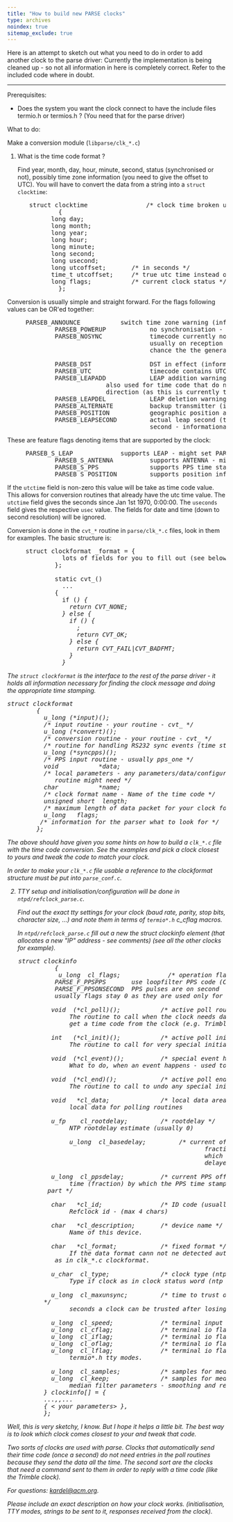 ```yaml
---
title: "How to build new PARSE clocks"
type: archives
noindex: true 
sitemap_exclude: true
---
```


Here is an attempt to sketch out what you need to do in order to add another clock to the parse driver: Currently the implementation is being cleaned up - so not all information in here is completely correct. Refer to the included code where in doubt.

* * *

Prerequisites:

*   Does the system you want the clock connect to have the include files termio.h or termios.h ? (You need that for the parse driver)

What to do:

Make a conversion module (<code>libparse/clk_\*.c</code>)

1.  What is the time code format ?

    Find year, month, day, hour, minute, second, status (synchronised or not), possibly time zone information (you need to give the offset to UTC). You will have to convert the data from a string into a <code>struct clocktime</code>:

<pre>      struct clocktime                /* clock time broken up from time code */
              {
        	long day;
        	long month;
        	long year;
        	long hour;
        	long minute;
        	long second;
        	long usecond;
        	long utcoffset;       /* in seconds */
        	time_t utcoffset;     /* true utc time instead of date/time */
        	long flags;           /* current clock status */
              };
</pre>

Conversion is usually simple and straight forward. For the flags following values can be OR'ed together:

<pre>     PARSEB_ANNOUNCE           switch time zone warning (informational only)
             PARSEB_POWERUP            no synchronisation - clock confused (must set then)
             PARSEB_NOSYNC             timecode currently not confirmed (must set then)
                                       usually on reception error when there is still a
                                       chance the the generated time is still ok.

             PARSEB_DST                DST in effect (informational only)
             PARSEB_UTC                timecode contains UTC time (informational only)
             PARSEB_LEAPADD            LEAP addition warning (prior to leap happening - must set when imminent)
        			       also used for time code that do not encode the
        			       direction (as this is currently the default).
             PARSEB_LEAPDEL            LEAP deletion warning (prior to leap happening - must set when imminent)
             PARSEB_ALTERNATE          backup transmitter (informational only)
             PARSEB_POSITION           geographic position available (informational only)
             PARSEB_LEAPSECOND         actual leap second (this time code is the leap
                                       second - informational only)
</pre>

These are feature flags denoting items that are supported by the clock:

<pre>     PARSEB_S_LEAP             supports LEAP - might set PARSEB_LEAP
             PARSEB_S_ANTENNA          supports ANTENNA - might set PARSEB_ALTERNATE
             PARSEB_S_PPS              supports PPS time stamping
             PARSEB_S_POSITION         supports position information (GPS)
</pre>

If the <code>utctime</code> field is non-zero this value will be take as time code value. This allows for conversion routines that already have the utc time value. The <code>utctime</code> field gives the seconds since Jan 1st 1970, 0:00:00. The <code>useconds</code> field gives the respective <code>usec</code> value. The fields for date and time (down to second resolution) will be ignored.

Conversion is done in the <code>cvt_\*</code> routine in <code>parse/clk_\*.c</code> files, look in them for examples. The basic structure is:

<pre>     struct clockformat <yourclock>_format = {
               lots of fields for you to fill out (see below)
             };

             static cvt_<yourclock>()
               ...
             {
               if (<I do not recognize my time code>) {
                 return CVT_NONE;
               } else {
                 if (<conversion into clockformat is ok>) {
                   <set all necessary flags>;
                   return CVT_OK;
                 } else {
                   return CVT_FAIL|CVT_BADFMT;
                 }
               }
</pre>

The <code>struct clockformat</code> is the interface to the rest of the parse driver - it holds all information necessary for finding the clock message and doing the appropriate time stamping.

<pre>struct clockformat
        {
          u_long (*input)();
          /* input routine - your routine - cvt_<yourclock> */
          u_long (*convert)();
          /* conversion routine - your routine - cvt_<yourclock> */
          /* routine for handling RS232 sync events (time stamps) - usually sync_simple */
          u_long (*syncpps)(); 
          /* PPS input routine - usually pps_one */
          void           *data;
          /* local parameters - any parameters/data/configuration info your conversion
             routine might need */
          char           *name;
          /* clock format name - Name of the time code */
          unsigned short  length;
          /* maximum length of data packet for your clock format */
          u_long   flags;
         /* information for the parser what to look for */
        };
</pre>

The above should have given you some hints on how to build a <code>clk_\*.c</code> file with the time code conversion. See the examples and pick a clock closest to yours and tweak the code to match your clock.

In order to make your <code>clk_\*.c</code> file usable a reference to the clockformat structure must be put into <code>parse_conf.c</code>.

2. TTY setup and initialisation/configuration will be done in <code>ntpd/refclock_parse.c</code>.

   Find out the exact tty settings for your clock (baud rate, parity, stop bits, character size, ...) and note them in terms of <code>termio\*.h</code> c_cflag macros.

   In <code>ntpd/refclock_parse.c</code> fill out a new the struct clockinfo element (that allocates a new "IP" address - see comments) (see all the other clocks for example).

<pre>   struct clockinfo
             {
              u_long  cl_flags;             /* operation flags (io modes) */
        	 PARSE_F_PPSPPS       use loopfilter PPS code (CIOGETEV)
        	 PARSE_F_PPSONSECOND  PPS pulses are on second
        	 usually flags stay 0 as they are used only for special setups

            void  (*cl_poll)();           /* active poll routine */
                 The routine to call when the clock needs data sent to it in order to
                 get a time code from the clock (e.g. Trimble clock)

            int   (*cl_init)();           /* active poll init routine */
                 The routine to call for very special initializations.

            void  (*cl_event)();          /* special event handling (e.g. reset clock) */
                 What to do, when an event happens - used to re-initialize clocks on timeout.

            void  (*cl_end)();            /* active poll end routine */
                 The routine to call to undo any special initialisation (free memory/timers)

            void   *cl_data;              /* local data area for "poll" mechanism */
                 local data for polling routines

            u_fp    cl_rootdelay;         /* rootdelay */
                 NTP rootdelay estimate (usually 0)

        	     u_long  cl_basedelay;         /* current offset - unsigned l_fp
                                                      fractional part (fraction) by
                                                      which the RS232 time code is
                                                      delayed from the actual time. */

            u_long  cl_ppsdelay;          /* current PPS offset - unsigned l_fp fractional
                 time (fraction) by which the PPS time stamp is delayed (usually 0)
           part */

            char   *cl_id;                /* ID code (usually "DCF") */
                 Refclock id - (max 4 chars)

            char   *cl_description;       /* device name */
                 Name of this device.

            char   *cl_format;            /* fixed format */
                 If the data format cann not ne detected automatically this is the name
        	 as in clk_*.c clockformat.

            u_char  cl_type;              /* clock type (ntp control) */
                 Type if clock as in clock status word (ntp control messages) - usually 0

            u_long  cl_maxunsync;         /* time to trust oscillator after losing synch
          */
                 seconds a clock can be trusted after losing synchronisation.

            u_long  cl_speed;             /* terminal input & output baudrate */
            u_long  cl_cflag;             /* terminal io flags */
            u_long  cl_iflag;             /* terminal io flags */
            u_long  cl_oflag;             /* terminal io flags */
            u_long  cl_lflag;             /* terminal io flags */
                 termio*.h tty modes.

            u_long  cl_samples;           /* samples for median filter */
            u_long  cl_keep;              /* samples for median filter to keep */
                 median filter parameters - smoothing and rejection of bad samples
          } clockinfo[] = {
          ...,<other clocks>,...
          { < your parameters> },
          };
</pre>

Well, this is very sketchy, I know. But I hope it helps a little bit. The best way is to look which clock comes closest to your and tweak that code.

Two sorts of clocks are used with parse. Clocks that automatically send their time code (once a second) do not need entries in the poll routines because they send the data all the time. The second sort are the clocks that need a command sent to them in order to reply with a time code (like the Trimble clock).

For questions: [kardel@acm.org](mailto:%20kardel@acm.org).

Please include an exact description on how your clock works. (initialisation, TTY modes, strings to be sent to it, responses received from the clock).